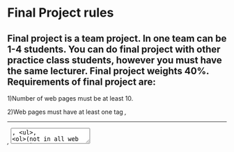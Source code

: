 # Final Project rules 

## Final project is a team project. In one team can be 1-4 students. You can do final project with other practice class students, 	 however you must have the same lecturer. Final project weights 40%. Requirements of final project are:

1)Number of web pages must be at least 10.

2)Web pages must have at least one tag <i>, <hr>, <textarea>, <ul>, <ol>(not in all web pages).

3)Push your final project in github repository. This task for each team member. 

4)Color must be defined by hsl,hsla,rgb, rgba, functions and by hexadecimal number. 

5)Final project must contain at least four flexbox containers and items must be aligned.

6)HTML elements must be aligned by grid system. 

7)Five buttons and two tables must be styled by bootstrap library. Some elements must be styled by tailwind library. 

8)Final project must be mobile adaptable for at least two kinds of screen.

9) Final project must have inputs with types date, number, text, radio, checkbox.

10)Some HTML elements must be styled by Vue.js framework.



